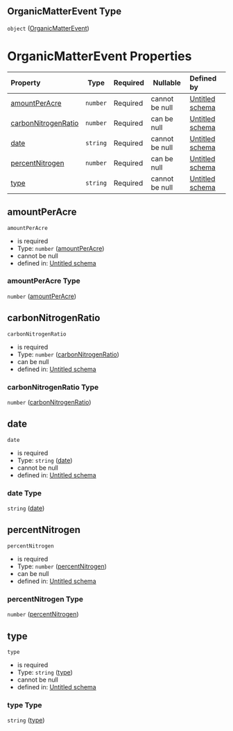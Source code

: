 ## OrganicMatterEvent Type

`object` ([OrganicMatterEvent](specification-definitions-organicmatterevent.md))

# OrganicMatterEvent Properties

| Property                                    | Type     | Required | Nullable       | Defined by                                                                                                                                                                   |
| :------------------------------------------ | -------- | -------- | -------------- | :--------------------------------------------------------------------------------------------------------------------------------------------------------------------------- |
| [amountPerAcre](#amountPerAcre)             | `number` | Required | cannot be null | [Untitled schema](specification-definitions-organicmatterevent-properties-amountperacre.md "undefined#/definitions/OrganicMatterEvent/properties/amountPerAcre")             |
| [carbonNitrogenRatio](#carbonNitrogenRatio) | `number` | Required | can be null    | [Untitled schema](specification-definitions-organicmatterevent-properties-carbonnitrogenratio.md "undefined#/definitions/OrganicMatterEvent/properties/carbonNitrogenRatio") |
| [date](#date)                               | `string` | Required | cannot be null | [Untitled schema](specification-definitions-organicmatterevent-properties-date.md "undefined#/definitions/OrganicMatterEvent/properties/date")                               |
| [percentNitrogen](#percentNitrogen)         | `number` | Required | can be null    | [Untitled schema](specification-definitions-organicmatterevent-properties-percentnitrogen.md "undefined#/definitions/OrganicMatterEvent/properties/percentNitrogen")         |
| [type](#type)                               | `string` | Required | cannot be null | [Untitled schema](specification-definitions-organicmatterevent-properties-type.md "undefined#/definitions/OrganicMatterEvent/properties/type")                               |

## amountPerAcre




`amountPerAcre`

-   is required
-   Type: `number` ([amountPerAcre](specification-definitions-organicmatterevent-properties-amountperacre.md))
-   cannot be null
-   defined in: [Untitled schema](specification-definitions-organicmatterevent-properties-amountperacre.md "undefined#/definitions/OrganicMatterEvent/properties/amountPerAcre")

### amountPerAcre Type

`number` ([amountPerAcre](specification-definitions-organicmatterevent-properties-amountperacre.md))

## carbonNitrogenRatio




`carbonNitrogenRatio`

-   is required
-   Type: `number` ([carbonNitrogenRatio](specification-definitions-organicmatterevent-properties-carbonnitrogenratio.md))
-   can be null
-   defined in: [Untitled schema](specification-definitions-organicmatterevent-properties-carbonnitrogenratio.md "undefined#/definitions/OrganicMatterEvent/properties/carbonNitrogenRatio")

### carbonNitrogenRatio Type

`number` ([carbonNitrogenRatio](specification-definitions-organicmatterevent-properties-carbonnitrogenratio.md))

## date




`date`

-   is required
-   Type: `string` ([date](specification-definitions-organicmatterevent-properties-date.md))
-   cannot be null
-   defined in: [Untitled schema](specification-definitions-organicmatterevent-properties-date.md "undefined#/definitions/OrganicMatterEvent/properties/date")

### date Type

`string` ([date](specification-definitions-organicmatterevent-properties-date.md))

## percentNitrogen




`percentNitrogen`

-   is required
-   Type: `number` ([percentNitrogen](specification-definitions-organicmatterevent-properties-percentnitrogen.md))
-   can be null
-   defined in: [Untitled schema](specification-definitions-organicmatterevent-properties-percentnitrogen.md "undefined#/definitions/OrganicMatterEvent/properties/percentNitrogen")

### percentNitrogen Type

`number` ([percentNitrogen](specification-definitions-organicmatterevent-properties-percentnitrogen.md))

## type




`type`

-   is required
-   Type: `string` ([type](specification-definitions-organicmatterevent-properties-type.md))
-   cannot be null
-   defined in: [Untitled schema](specification-definitions-organicmatterevent-properties-type.md "undefined#/definitions/OrganicMatterEvent/properties/type")

### type Type

`string` ([type](specification-definitions-organicmatterevent-properties-type.md))
